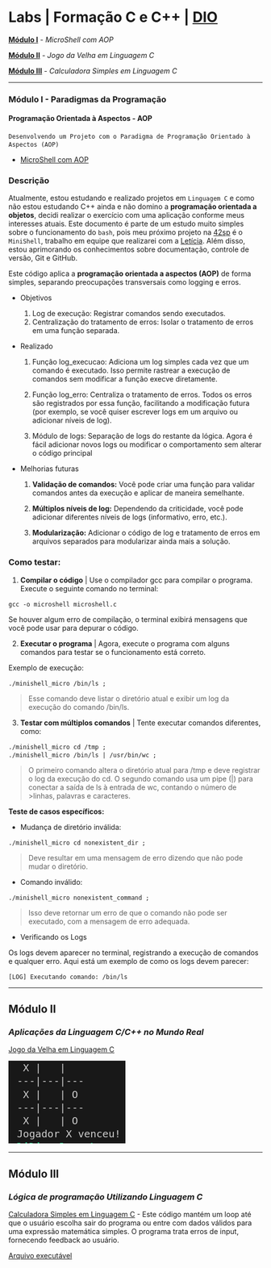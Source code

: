 # Labs | Formação C e C++ | [DIO](https://github.com/digitalinnovationone)

[**Módulo I**](https://github.com/LilianMS/repo-curso-c-cplusplus/blob/main/README.md#m%C3%B3dulo-i---paradigmas-da-programa%C3%A7%C3%A3o) - _MicroShell com AOP_

[**Módulo II**](https://github.com/LilianMS/repo-curso-c-cplusplus/blob/main/README.md#m%C3%B3dulo-ii) - _Jogo da Velha em Linguagem C_

[**Módulo III**](https://github.com/LilianMS/repo-curso-c-cplusplus/blob/main/README.md#m%C3%B3dulo-iii) - _Calculadora Simples em Linguagem C_

<!-- [Módulo IV]() -->

---

### Módulo I - Paradigmas da Programação
#### Programação Orientada à Aspectos - AOP

```
Desenvolvendo um Projeto com o Paradigma de Programação Orientado à Aspectos (AOP)
```
- [MicroShell com AOP](https://github.com/LilianMS/repo-curso-c-cplusplus/blob/main/microshell.c)

### Descrição

Atualmente, estou estudando e realizado projetos em ```Linguagem C``` e como não estou estudando C++ ainda e não domino a **programação orientada a objetos**, decidi realizar o exercício com uma aplicação conforme meus interesses atuais. Este documento é parte de um estudo muito simples sobre o funcionamento do ```bash```, pois meu próximo projeto na [42sp](https://github.com/42sp) é o ```MiniShell```, trabalho em equipe que realizarei com a [Letícia](https://github.com/lesampietro). Além disso, estou aprimorando os conhecimentos sobre documentação, controle de versão, Git e GitHub.

Este código aplica a **programação orientada a aspectos (AOP)** de forma simples, separando preocupações transversais como logging e erros.

- Objetivos

    1. Log de execução: Registrar comandos sendo executados.
    2. Centralização do tratamento de erros: Isolar o tratamento de erros em uma função separada.

- Realizado

    1. Função log_execucao:
        Adiciona um log simples cada vez que um comando é executado. Isso permite rastrear a execução de comandos sem modificar a função execve diretamente.

    2. Função log_erro:
        Centraliza o tratamento de erros. Todos os erros são registrados por essa função, facilitando a modificação futura (por exemplo, se você quiser escrever logs em um arquivo ou adicionar níveis de log).

    3. Módulo de logs:
        Separação de logs do restante da lógica. Agora é fácil adicionar novos logs ou modificar o comportamento sem alterar o código principal

- Melhorias futuras

    1. **Validação de comandos:** Você pode criar uma função para validar comandos antes da execução e aplicar de maneira semelhante.

    2. **Múltiplos níveis de log:** Dependendo da criticidade, você pode adicionar diferentes níveis de logs (informativo, erro, etc.).

    3. **Modularização:** Adicionar o código de log e tratamento de erros em arquivos separados para modularizar ainda mais a solução.

### Como testar:

1. **Compilar o código** | Use o compilador gcc para compilar o programa. Execute o seguinte comando no terminal:

```
gcc -o microshell microshell.c
```

Se houver algum erro de compilação, o terminal exibirá mensagens que você pode usar para depurar o código.

2. **Executar o programa** | Agora, execute o programa com alguns comandos para testar se o funcionamento está correto.

Exemplo de execução:

```
./minishell_micro /bin/ls ;
```

>Esse comando deve listar o diretório atual e exibir um log da execução do comando /bin/ls.

3. **Testar com múltiplos comandos** | Tente executar comandos diferentes, como:

```
./minishell_micro cd /tmp ;
./minishell_micro /bin/ls | /usr/bin/wc ;
```

>O primeiro comando altera o diretório atual para /tmp e deve registrar o log da execução do cd.
>O segundo comando usa um pipe (|) para conectar a saída de ls à entrada de wc, contando o número de >linhas, palavras e caracteres.

**Teste de casos específicos:**

- Mudança de diretório inválida:

```
./minishell_micro cd nonexistent_dir ;
```

>Deve resultar em uma mensagem de erro dizendo que não pode mudar o diretório.

- Comando inválido:

```
./minishell_micro nonexistent_command ;
```

>Isso deve retornar um erro de que o comando não pode ser executado, com a mensagem de erro adequada.

- Verificando os Logs

Os logs devem aparecer no terminal, registrando a execução de comandos e qualquer erro. Aqui está um exemplo de como os logs devem parecer:

```
[LOG] Executando comando: /bin/ls
```


----


## Módulo II

### _Aplicações da Linguagem C/C++ no Mundo Real_

[Jogo da Velha em Linguagem C](jogo-da-velha.c)

![Jogo da Velha](image/jogo-da-velha-em-c.png)


---


## Módulo III

### _Lógica de programação Utilizando Linguagem C_

[Calculadora Simples em Linguagem C](calculadora-simples.c) - Este código mantém um loop até que o usuário escolha sair do programa ou entre com dados válidos para uma expressão matemática simples. O programa trata erros de input, fornecendo feedback ao usuário.  



[Arquivo executável](calculadora)

